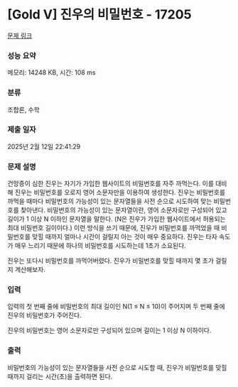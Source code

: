 # [Gold V] 진우의 비밀번호 - 17205 

[문제 링크](https://www.acmicpc.net/problem/17205) 

### 성능 요약

메모리: 14248 KB, 시간: 108 ms

### 분류

조합론, 수학

### 제출 일자

2025년 2월 12일 22:41:29

### 문제 설명

<p>건망증이 심한 진우는 자기가 가입한 웹사이트의 비밀번호를 자주 까먹는다. 이를 대비해 진우는 비밀번호를 오로지 영어 소문자만을 이용하여 생성한다. 진우는 비밀번호를 까먹을 때마다 비밀번호의 가능성이 있는 문자열들을 사전 순으로 시도하여 맞는 비밀번호를 찾아낸다. 비밀번호의 가능성이 있는 문자열이란, 영어 소문자로만 구성되어 있고 길이가 1 이상 N 이하인 문자열을 말한다. (N은 진우가 가입한 웹사이트에서 허용되는 최대 비밀번호 길이이다.) 이런 방식을 쓰기 때문에, 진우가 비밀번호를 까먹었을 때 비밀번호를 맞힐 때까지 얼마나 시간이 걸릴지 아는 것이 매우 중요하다. 진우는 타자 속도가 매우 느리기 때문에 하나의 비밀번호를 시도하는데 1초가 소요된다.</p>

<p>진우는 또다시 비밀번호를 까먹어버렸다. 진우가 비밀번호를 맞힐 때까지 몇 초가 걸릴지 계산해보자.</p>

### 입력 

 <p>입력의 첫 번째 줄에 비밀번호의 최대 길이인 N(1 ≤ N ≤ 10)이 주어지며 두 번째 줄에 진우의 비밀번호가 주어진다.</p>

<p>진우의 비밀번호는 영어 소문자로만 구성되어 있으며 길이는 1 이상 N 이하이다.</p>

### 출력 

 <p>비밀번호의 가능성이 있는 문자열들을 사전 순으로 시도할 때, 진우가 비밀번호를 맞힐 때까지 걸리는 시간(초)을 출력하면 된다.</p>

